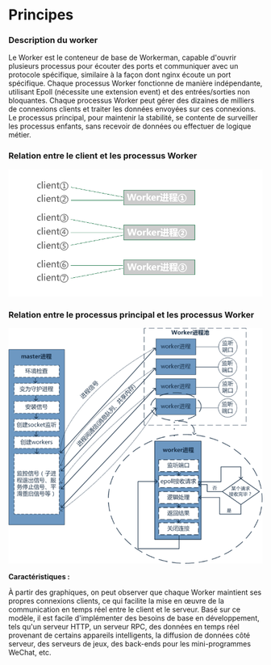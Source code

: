 # Principes

### Description du worker
Le Worker est le conteneur de base de Workerman, capable d'ouvrir plusieurs processus pour écouter des ports et communiquer avec un protocole spécifique, similaire à la façon dont nginx écoute un port spécifique. Chaque processus Worker fonctionne de manière indépendante, utilisant Epoll (nécessite une extension event) et des entrées/sorties non bloquantes. Chaque processus Worker peut gérer des dizaines de milliers de connexions clients et traiter les données envoyées sur ces connexions. Le processus principal, pour maintenir la stabilité, se contente de surveiller les processus enfants, sans recevoir de données ou effectuer de logique métier.

### Relation entre le client et les processus Worker
![Modèle maître-worker de Workerman](images/Worker.png)

### Relation entre le processus principal et les processus Worker
![Modèle maître-worker de Workerman](images/Worker2.png)

**Caractéristiques :**

À partir des graphiques, on peut observer que chaque Worker maintient ses propres connexions clients, ce qui facilite la mise en œuvre de la communication en temps réel entre le client et le serveur. Basé sur ce modèle, il est facile d'implémenter des besoins de base en développement, tels qu'un serveur HTTP, un serveur RPC, des données en temps réel provenant de certains appareils intelligents, la diffusion de données côté serveur, des serveurs de jeux, des back-ends pour les mini-programmes WeChat, etc.
